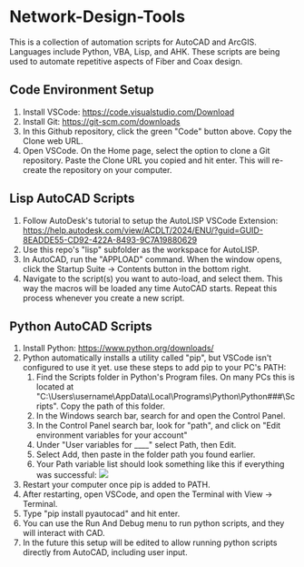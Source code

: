 # Network-Design-Tools
This is a collection of automation scripts for AutoCAD and ArcGIS. Languages include Python, VBA, Lisp, and AHK. These scripts are being used to automate repetitive aspects of Fiber and Coax design.

## Code Environment Setup
1. Install VSCode: https://code.visualstudio.com/Download
2. Install Git: https://git-scm.com/downloads
3. In this Github repository, click the green "Code" button above. Copy the Clone web URL.
4. Open VSCode. On the Home page, select the option to clone a Git repository. Paste the Clone URL you copied and hit enter. This will re-create the repository on your computer.

## Lisp AutoCAD Scripts
1. Follow AutoDesk's tutorial to setup the AutoLISP VSCode Extension: https://help.autodesk.com/view/ACDLT/2024/ENU/?guid=GUID-8EADDE55-CD92-422A-8493-9C7A19880629
2. Use this repo's "lisp" subfolder as the workspace for AutoLISP.
3. In AutoCAD, run the "APPLOAD" command. When the window opens, click the Startup Suite -> Contents button in the bottom right.
4. Navigate to the script(s) you want to auto-load, and select them. This way the macros will be loaded any time AutoCAD starts. Repeat this process whenever you create a new script.

## Python AutoCAD Scripts
1. Install Python: https://www.python.org/downloads/
2. Python automatically installs a utility called "pip", but VSCode isn't configured to use it yet. use these steps to add pip to your PC's PATH:
    1. Find the Scripts folder in Python's Program files. On many PCs this is located at "C:\Users\username\AppData\Local\Programs\Python\Python###\Scripts". Copy the path of this folder.
    2. In the Windows search bar, search for and open the Control Panel.
    3. In the Control Panel search bar, look for "path", and click on "Edit environment variables for your account"
    4. Under "User variables for ____" select Path, then Edit.
    5. Select Add, then paste in the folder path you found earlier.
    6. Your Path variable list should look something like this if everything was successful: 
    ![](https://i.imgur.com/POFUJGZ.png)
3. Restart your computer once pip is added to PATH.
4. After restarting, open VSCode, and open the Terminal with View -> Terminal.
5. Type "pip install pyautocad" and hit enter.
6. You can use the Run And Debug menu to run python scripts, and they will interact with CAD.
7. In the future this setup will be edited to allow running python scripts directly from AutoCAD, including user input.

